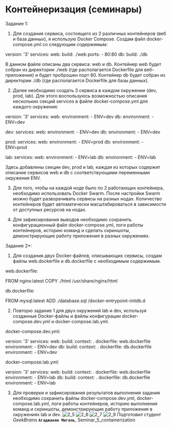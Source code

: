 # Контейнеризация (семинары)
Задание 1:

1) Для создания сервиса, состоящего из 2 различных контейнеров (веб и база данных), я использую Docker Compose. Создам файл docker-compose.yml со следующим содержимым:


version: '3'
services:
  web:
    build: ./web
    ports:
      - 80:80
  db:
    build: ./db


В данном файле описаны два сервиса: web и db. Контейнер web будет собран из директории ./web (где располагается Dockerfile для веб-приложения) и будет проброшен порт 80. Контейнер db будет собран из директории ./db (где располагается Dockerfile для базы данных).

2) Далее необходимо создать 3 сервиса в каждом окружении (dev, prod, lab). Для этого воспользуюсь возможностью описания нескольких секций services в файле docker-compose.yml для каждого окружения:


version: '3'
services:
  web:
    environment:
      - ENV=dev
  db:
    environment:
      - ENV=dev

dev:
  services:
    web:
      environment:
        - ENV=dev
    db:
      environment:
        - ENV=dev

prod:
  services:
    web:
      environment:
        - ENV=prod
    db:
      environment:
        - ENV=prod

lab:
  services:
    web:
      environment:
        - ENV=lab
    db:
      environment:
        - ENV=lab


Здесь добавлены секции dev, prod и lab, каждая из которых содержит описание сервисов web и db с соответствующими переменными окружения ENV.

3) Для того, чтобы на каждой ноде было по 2 работающих контейнера, необходимо использовать Docker Swarm. После настройки Swarm можно будет разворачивать сервисы на разных нодах. Количество контейнеров будет автоматически масштабироваться в зависимости от доступных ресурсов на нодах.

4) Для зафиксирования выводов необходимо сохранить конфигурационный файл docker-compose.yml, логи работы контейнеров, историю команд и сделать скриншоты, демонстрирующие работу приложения в разных окружениях.

Задание 2*:

1) Для создания двух Docker-файлов, описывающих сервисы, создам файлы web.dockerfile и db.dockerfile с необходимым содержимым.

web.dockerfile:


FROM nginx:latest
COPY ./html /usr/share/nginx/html


db.dockerfile:


FROM mysql:latest
ADD ./database.sql /docker-entrypoint-initdb.d


2) Повторю задание 1 для двух окружений lab и dev, используя созданные Docker-файлы и файлы конфигурации docker-compose.dev.yml и docker-compose.lab.yml.

docker-compose.dev.yml:


version: '3'
services:
  web:
    build:
      context: .
      dockerfile: web.dockerfile
    environment:
      - ENV=dev
  db:
    build:
      context: .
      dockerfile: db.dockerfile
    environment:
      - ENV=dev


docker-compose.lab.yml:


version: '3'
services:
  web:
    build:
      context: .
      dockerfile: web.dockerfile
    environment:
      - ENV=lab
  db:
    build:
      context: .
      dockerfile: db.dockerfile
    environment:
      - ENV=lab


3) Для проверки и зафиксирования результатов выполнения задания необходимо сохранить файлы docker-compose.dev.yml, docker-compose.lab.yml, логи работы контейнеров, историю выполнения команд и скриншоты, демонстрирующие работу приложения в окружениях lab и dev.
![2_5](homework/2_5.JPG)
![2_6](homework/2_6.JPG)
![2_7](homework/2_7.JPG)
![2_9](homework/2_9.JPG)
*Подготовил студент GeekBrains* **`Агаджанян Мигель`**, 
Seminar_5_containerization
